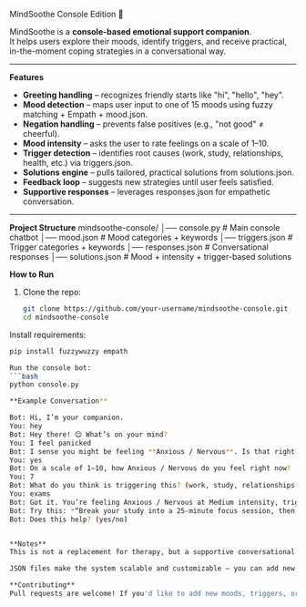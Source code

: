 MindSoothe Console Edition 💙

MindSoothe is a **console-based emotional support companion**.  
It helps users explore their moods, identify triggers, and receive practical, in-the-moment coping strategies in a conversational way.

---

**Features**
- **Greeting handling** – recognizes friendly starts like "hi", "hello", "hey".
- **Mood detection** – maps user input to one of 15 moods using fuzzy matching + Empath + mood.json.
- **Negation handling** – prevents false positives (e.g., "not good" ≠ cheerful).
- **Mood intensity** – asks the user to rate feelings on a scale of 1–10.
- **Trigger detection** – identifies root causes (work, study, relationships, health, etc.) via triggers.json.
- **Solutions engine** – pulls tailored, practical solutions from solutions.json.
- **Feedback loop** – suggests new strategies until user feels satisfied.
- **Supportive responses** – leverages responses.json for empathetic conversation.

---

**Project Structure**
mindsoothe-console/
│── console.py # Main console chatbot
│── mood.json # Mood categories + keywords
│── triggers.json # Trigger categories + keywords
│── responses.json # Conversational responses
│── solutions.json # Mood + intensity + trigger-based solutions



 **How to Run**
1. Clone the repo:
   ```bash
   git clone https://github.com/your-username/mindsoothe-console.git
   cd mindsoothe-console
   
Install requirements:
```bash
pip install fuzzywuzzy empath

Run the console bot:
```bash
python console.py

**Example Conversation**

Bot: Hi, I’m your companion.
You: hey
Bot: Hey there! 😊 What’s on your mind?
You: I feel panicked
Bot: I sense you might be feeling **Anxious / Nervous**. Is that right? (yes/no)
You: yes
Bot: On a scale of 1–10, how Anxious / Nervous do you feel right now?
You: 7
Bot: What do you think is triggering this? (work, study, relationships, health, etc.)
You: exams
Bot: Got it. You’re feeling Anxious / Nervous at Medium intensity, triggered by Study.
Bot: Try this: *“Break your study into a 25-minute focus session, then take a 5-minute pause.”*
Bot: Does this help? (yes/no)


**Notes**
This is not a replacement for therapy, but a supportive conversational tool.

JSON files make the system scalable and customizable — you can add new moods, triggers, and solutions anytime.

**Contributing**
Pull requests are welcome! If you'd like to add new moods, triggers, or coping strategies, just edit the corresponding JSON files and submit a PR.
